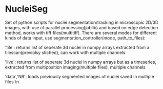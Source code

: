 # NucleiSeg

Set of python scripts for nuclei segmentation/tracking in microscopic 2D/3D images, with use of parallel processing(joblib) and based on edge detection method,
works with tiff files(multitiff). There are several modes for different kinds of data input, use segmentation_controller(mode, path_to_files):

'tile': returns list of seperate 3d nuclei in numpy arrays extracted from a tilescan(previolsy stiched), can work with multiple channels

'live': returns list of seperate 3d nuclei in numpy arrays but as a timeseries, extracted from multiposition imaging(multiple files), multiple channels

'data','NB': loads previously segmented images of nuclei saved in multiple files \n

